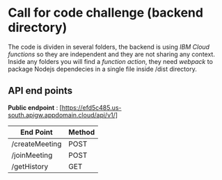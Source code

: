 # Call for code challenge (backend directory)

The code is dividen in several folders, the backend is using _IBM Cloud functions_ so they are independent and they are not sharing any context. Inside any folders you will find a _function action_, they need _webpack_ to package Nodejs dependecies in a single file inside /dist directory.

## API end points

**Public endpoint** : [https://efd5c485.us-south.apigw.appdomain.cloud/api/v1/]

| End Point      | Method |
| -------------- | ------ |
| /createMeeting | POST   |
| /joinMeeting   | POST   |
| /getHistory    | GET    |
